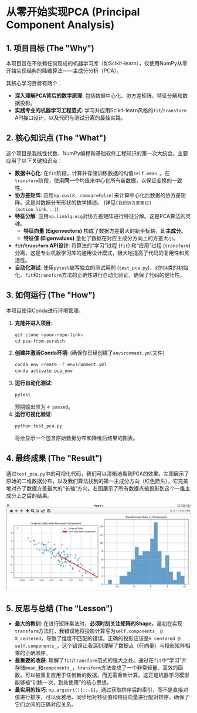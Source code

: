 # 从零开始实现PCA (Principal Component Analysis)

## 1. 项目目标 (The "Why")

本项目旨在不依赖任何现成的机器学习库（如Scikit-learn），仅使用NumPy从零开始实现经典的降维算法——主成分分析（PCA）。

其核心学习目标有两个：
*   **深入理解PCA背后的数学原理**: 包括数据中心化、协方差矩阵、特征分解和数据投影。
*   **实践专业的机器学习工程范式**: 学习并应用Scikit-learn风格的`fit`/`transform` API接口设计，以及代码与测试分离的最佳实践。

## 2. 核心知识点 (The "What")

这个项目是我线性代数、NumPy编程和基础软件工程知识的第一次大统合。主要应用了以下关键知识点：

*   **数据中心化**: 在`fit`阶段，计算并存储训练数据的均值`self.mean_`。在`transform`阶段，使用**同一个**均值来中心化所有新数据，以保证变换的一致性。
*   **协方差矩阵**: 应用`np.cov(X, rowvar=False)`来计算中心化后数据的协方差矩阵。这是对数据分布形状的数学描述。 (详见`[我的协方差笔记](notion_link...)`)
*   **特征分解**: 应用`np.linalg.eig`对协方差矩阵进行特征分解。这是PCA算法的灵魂。
    *   **特征向量 (Eigenvectors)** 构成了数据方差最大的新坐标轴，即**主成分**。
    *   **特征值 (Eigenvalues)** 量化了数据在对应主成分方向上的方差大小。
*   **`fit`/`transform` API设计**: 将算法的“学习”过程 (`fit`) 和“应用”过程 (`transform`) 分离，这是专业机器学习库的通用设计模式，极大地提高了代码的复用性和灵活性。
*   **自动化测试**: 使用`pytest`编写独立的测试用例 (`test_pca.py`)，对`PCA`类的初始化、`fit`和`transform`方法的正确性进行自动化验证，确保了代码的健壮性。

## 3. 如何运行 (The "How")

本项目使用Conda进行环境管理。

1.  **克隆并进入项目**:
    ```bash
    git clone <your-repo-link>
    cd pca-from-scratch
    ```
2.  **创建并激活Conda环境**:
    (确保你已经创建了`environment.yml`文件)
    ```bash
    conda env create -f environment.yml
    conda activate pca_env
    ```
3.  **运行自动化测试**:
    ```bash
    pytest
    ```
    预期输出应为 `4 passed`。
4.  **运行可视化验证**:
    ```bash
    python test_pca.py
    ```
    将会显示一个包含原始数据分布和降维后结果的图表。

## 4. 最终成果 (The "Result")

通过`test_pca.py`中的可视化代码，我们可以清晰地看到PCA的效果。左图展示了原始的二维数据分布，以及我们算法找到的第一主成分方向（红色箭头），它完美地对齐了数据方差最大的“长轴”方向。右图展示了所有数据点被投影到这个一维主成分上之后的结果。

![PCA测试结果](result.png)

## 5. 反思与总结 (The "Lesson")

*   **最大的教训**: 在进行矩阵乘法时，**必须时刻关注矩阵的Shape**。最初在实现`transform`方法时，我错误地将投影计算写为`self.components_ @ X_centered`，导致了维度不匹配的错误。正确的投影应该是`X_centered @ self.components_`。这个错误让我深刻理解了数据点（行向量）与投影矩阵相乘的正确顺序。
*   **最重要的收获**: 理解了`fit`/`transform`范式的强大之处。通过在`fit`中“学习”并存储`mean_`和`components_`，`transform`方法变成了一个非常轻量、高效的函数，可以被重复应用于任何新的数据，而无需重新计算。这正是机器学习模型能够被“训练一次，到处使用”的核心思想。
*   **最实用的技巧**: `np.argsort()[::-1]`。通过获取排序后的索引，而不是直接对值进行排序，可以优雅地、同步地对特征值和特征向量进行配对排序，确保了它们之间的正确对应关系。